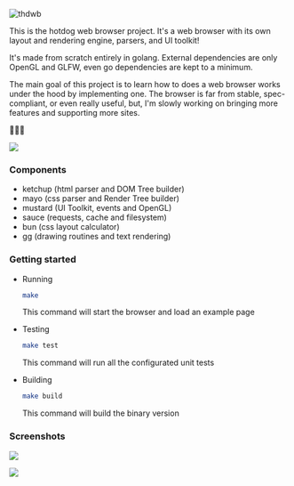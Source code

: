 ![thdwb](https://raw.githubusercontent.com/danfragoso/thdwb/master/assets/thdwb.png)

This is the hotdog web browser project. It's a web browser with its own layout and rendering engine, parsers, and UI toolkit!

It's made from scratch entirely in golang. External dependencies are only OpenGL and GLFW, even go dependencies are kept to a minimum.

The main goal of this project is to learn how to does a web browser works under the hood by implementing one. The browser is far from stable, spec-compliant, or even really useful, but, I'm slowly working on bringing more features and supporting more sites.

🌭🌭🌭

<img src="https://raw.githubusercontent.com/danfragoso/thdwb/master/assets/scr_1.png"></img>

### Components
- ketchup (html parser and DOM Tree builder)
- mayo (css parser and Render Tree builder)
- mustard (UI Toolkit, events and OpenGL)
- sauce (requests, cache and filesystem)
- bun (css layout calculator)
- [gg](https://github.com/fogleman/gg) (drawing routines and text rendering)

### Getting started
- Running

  ```sh
  make
  ```
  This command will start the browser and load an example page

- Testing

  ```sh
  make test
  ```
  This command will run all the configurated unit tests

- Building

  ```sh
  make build
  ```
  This command will build the binary version

### Screenshots

<img src="https://raw.githubusercontent.com/danfragoso/thdwb/master/assets/scr_2.png"></img>

<img src="https://raw.githubusercontent.com/danfragoso/thdwb/master/assets/scr_3.png"></img>